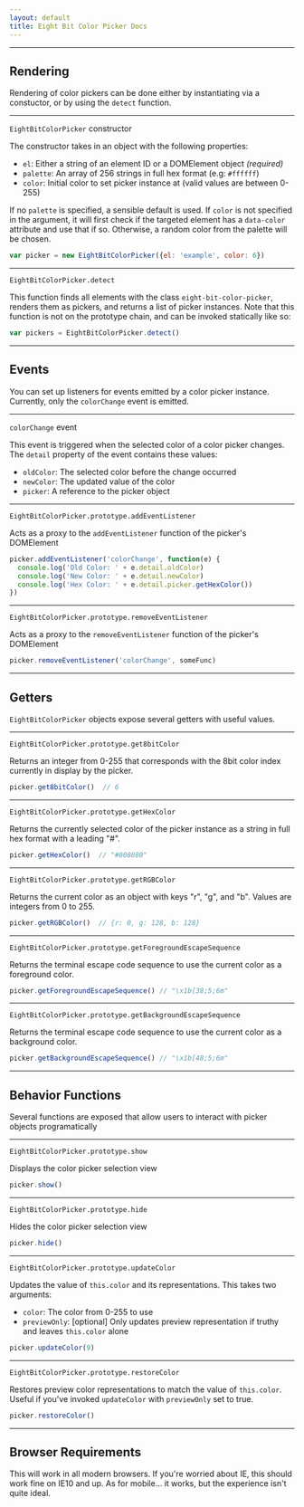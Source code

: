 ```yaml
---
layout: default
title: Eight Bit Color Picker Docs
---
```


---

Rendering
---------

Rendering of color pickers can be done either by instantiating via a
constuctor, or by using the `detect` function.

---

`EightBitColorPicker` constructor


The constructor takes in an object with the following properties:

* `el`: Either a string of an element ID or a DOMElement object *(required)*
* `palette`: An array of 256 strings in full hex format (e.g: `#ffffff`)
* `color`: Initial color to set picker instance at (valid values are between 0-255)

If no `palette` is specified, a sensible default is used. If `color` is not
specified in the argument, it will first check if the targeted element has a
`data-color` attribute and use that if so. Otherwise, a random color from the
palette will be chosen.

```javascript
var picker = new EightBitColorPicker({el: 'example', color: 6})
```

 <div id="example" class="eight-bit-color-picker" data-color="6"></div>

---

`EightBitColorPicker.detect`


This function finds all elements with the class `eight-bit-color-picker`,
renders them as pickers, and returns a list of picker instances. Note that this
function is not on the prototype chain, and can be invoked statically like so:

```javascript
var pickers = EightBitColorPicker.detect()
```

---

Events
------

You can set up listeners for events emitted by a color picker instance. Currently,
only the `colorChange` event is emitted.

---

`colorChange` event

This event is triggered when the selected color of a color picker changes. The
`detail` property of the event contains these values:

* `oldColor`: The selected color before the change occurred
* `newColor`: The updated value of the color
* `picker`: A reference to the picker object

---

`EightBitColorPicker.prototype.addEventListener`

Acts as a proxy to the `addEventListener` function of the picker's DOMElement

```javascript
picker.addEventListener('colorChange', function(e) {
  console.log('Old Color: ' + e.detail.oldColor)
  console.log('New Color: ' + e.detail.newColor)
  console.log('Hex Color: ' + e.detail.picker.getHexColor())
})
```

---

`EightBitColorPicker.prototype.removeEventListener`

Acts as a proxy to the `removeEventListener` function of the picker's DOMElement

```javascript
picker.removeEventListener('colorChange', someFunc)
```

---

Getters
-------

`EightBitColorPicker` objects expose several getters with useful values.

---

`EightBitColorPicker.prototype.get8bitColor`


Returns an integer from 0-255 that corresponds with the 8bit color index
currently in display by the picker.


```javascript
picker.get8bitColor()  // 6
```

---

`EightBitColorPicker.prototype.getHexColor`


Returns the currently selected color of the picker instance as a string in
full hex format with a leading "#".

```javascript
picker.getHexColor()  // "#008080"
```

---

`EightBitColorPicker.prototype.getRGBColor`

Returns the current color as an object with keys "r", "g", and "b". Values are
integers from 0 to 255.

```javascript
picker.getRGBColor()  // {r: 0, g: 128, b: 128}
```

---

`EightBitColorPicker.prototype.getForegroundEscapeSequence`

Returns the terminal escape code sequence to use the current color as a
foreground color.

```javascript
picker.getForegroundEscapeSequence() // "\x1b[38;5;6m"
```

---

`EightBitColorPicker.prototype.getBackgroundEscapeSequence`

Returns the terminal escape code sequence to use the current color as a
background color.

```javascript
picker.getBackgroundEscapeSequence() // "\x1b[48;5;6m"
```

---

Behavior Functions
------------------

Several functions are exposed that allow users to interact with picker objects
programatically

---

`EightBitColorPicker.prototype.show`

Displays the color picker selection view

```javascript
picker.show()
```

---

`EightBitColorPicker.prototype.hide`

Hides the color picker selection view

```javascript
picker.hide()
```

---

`EightBitColorPicker.prototype.updateColor`

Updates the value of `this.color` and its representations. This takes two
arguments:

* `color`: The color from 0-255 to use
* `previewOnly`: [optional] Only updates preview representation if truthy and
  leaves `this.color` alone

```javascript
picker.updateColor(9)
```

---

`EightBitColorPicker.prototype.restoreColor`

Restores preview color representations to match the value of `this.color`.
Useful if you've invoked `updateColor` with `previewOnly` set to true.

```javascript
picker.restoreColor()
```

---

Browser Requirements
--------------------
This will work in all modern browsers. If you're worried about IE, this should
work fine on IE10 and up. As for mobile... it works, but the experience isn't
quite ideal.
